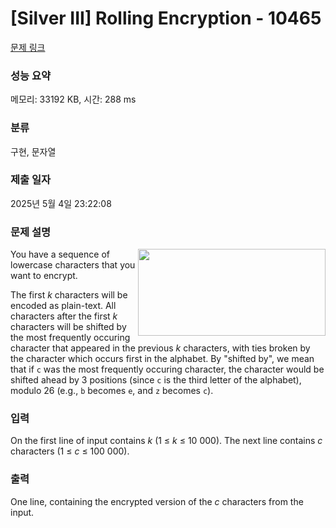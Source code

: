 # [Silver III] Rolling Encryption - 10465 

[문제 링크](https://www.acmicpc.net/problem/10465) 

### 성능 요약

메모리: 33192 KB, 시간: 288 ms

### 분류

구현, 문자열

### 제출 일자

2025년 5월 4일 23:22:08

### 문제 설명

<p><img alt="" src="https://www.acmicpc.net/upload/images2/snowball.jpg" style="float:right; height:139px; width:300px">You have a sequence of lowercase characters that you want to encrypt.</p>

<p>The first <em>k</em> characters will be encoded as plain-text. All characters after the first <em>k</em> characters will be shifted by the most frequently occuring character that appeared in the previous <em>k</em> characters, with ties broken by the character which occurs first in the alphabet. By "shifted by", we mean that if <code>c</code> was the most frequently occuring character, the character would be shifted ahead by 3 positions (since <code>c</code> is the third letter of the alphabet), modulo 26 (e.g., <code>b</code> becomes <code>e</code>, and <code>z</code> becomes <code>c</code>).</p>

### 입력 

 <p>On the first line of input contains <em>k</em> (1 ≤ <em>k</em> ≤ 10 000). The next line contains <em>c</em> characters (1 ≤ <em>c</em> ≤ 100 000).</p>

### 출력 

 <p>One line, containing the encrypted version of the <em>c</em> characters from the input.</p>

